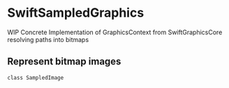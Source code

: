 # SwiftSampledGraphics
WIP Concrete Implementation of GraphicsContext from SwiftGraphicsCore resolving paths into bitmaps

## Represent bitmap images

`class SampledImage`


## 
